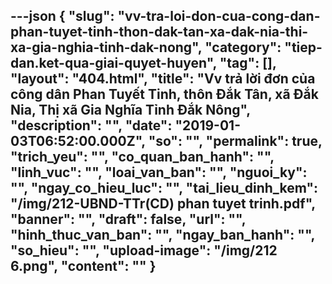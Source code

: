 ---json
{
    "slug": "vv-tra-loi-don-cua-cong-dan-phan-tuyet-tinh-thon-dak-tan-xa-dak-nia-thi-xa-gia-nghia-tinh-dak-nong",
    "category": "tiep-dan.ket-qua-giai-quyet-huyen",
    "tag": [],
    "layout": "404.html",
    "title": "Vv trả lời đơn của công dân Phan Tuyết Tinh, thôn Đắk Tân, xã Đắk Nia, Thị xã Gia Nghĩa Tỉnh Đắk Nông",
    "description": "",
    "date": "2019-01-03T06:52:00.000Z",
    "so": "",
    "permalink": true,
    "trich_yeu": "",
    "co_quan_ban_hanh": "",
    "linh_vuc": "",
    "loai_van_ban": "",
    "nguoi_ky": "",
    "ngay_co_hieu_luc": "",
    "tai_lieu_dinh_kem": "/img/212-UBND-TTr(CD) phan tuyet trinh.pdf",
    "banner": "",
    "draft": false,
    "url": "",
    "hinh_thuc_van_ban": "",
    "ngay_ban_hanh": "",
    "so_hieu": "",
    "upload-image": "/img/212 6.png",
    "__content__": ""
}
---
<p><img alt="" src="/img/212 1.png" /></p>

<p><img alt="" src="/img/212 2.png" /></p>

<p><img alt="" src="/img/212 3.png" /></p>

<p><img alt="" src="/img/212 4.png" /></p>

<p><img alt="" src="/img/212 5.png" /></p>

<p><img alt="" src="/img/212 6.png" /></p>